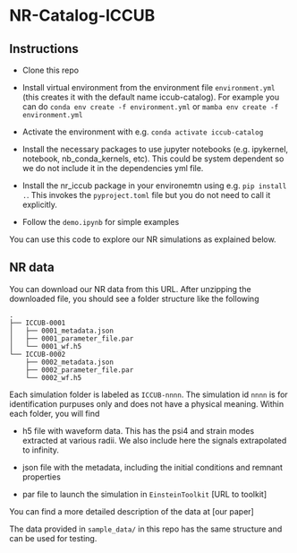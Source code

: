 # NR-Catalog-ICCUB

## Instructions 
- Clone this repo

- Install virtual environment from the environment file `environment.yml` (this creates it with the default name iccub-catalog). For example you can do `conda env create -f environment.yml` or `mamba env create -f environment.yml`

- Activate the environment with e.g. `conda activate iccub-catalog`

- Install the necessary packages to use jupyter notebooks (e.g. ipykernel, notebook, nb_conda_kernels, etc). This could be system dependent so we do not include it in the dependencies yml file.  

- Install the nr_iccub package in your environemtn using e.g. `pip install .`. This invokes the `pyproject.toml` file but you do not need to call it explicitly. 

- Follow the `demo.ipynb` for simple examples

You can use this code to explore our NR simulations as explained below. 

## NR data

You can download our NR data from this URL. After unzipping the downloaded file, you should
see a folder structure like the following 

```
.
├── ICCUB-0001
│   ├── 0001_metadata.json
│   ├── 0001_parameter_file.par
│   └── 0001_wf.h5
└── ICCUB-0002
    ├── 0002_metadata.json
    ├── 0002_parameter_file.par
    └── 0002_wf.h5
```

Each simulation folder is labeled as `ICCUB-nnnn`. The simulation id `nnnn` is for identification
purpuses only and does not have a physical meaning. Within each folder, you will find 

- h5 file with waveform data. This has the psi4 and strain modes extracted at various radii. We also include here the signals extrapolated to infinity. 

- json file with the metadata, including the initial conditions and remnant properties

- par file to launch the simulation in `EinsteinToolkit` [URL to toolkit]

You can find a more detailed description of the data at [our paper]

The data provided in `sample_data/` in this repo has the same structure and can 
be used for testing. 

